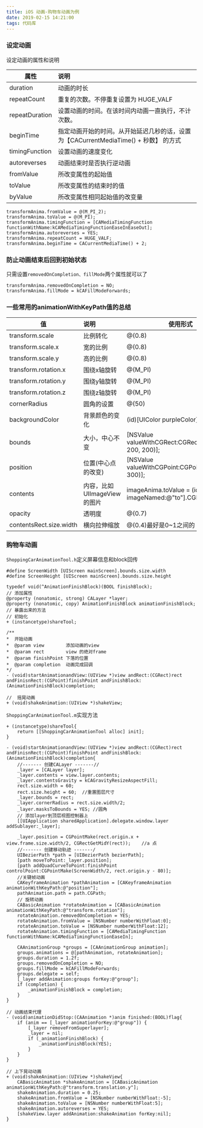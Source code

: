 ```yaml
---
title: iOS 动画-购物车动画为例
date: 2019-02-15 14:21:00
tags: 代码库
---
```


### 设定动画
设定动画的属性和说明

|属性|说明|
|-------|:------|
|duration|动画的时长|
|repeatCount|重复的次数。不停重复设置为 HUGE_VALF|
|repeatDuration|设置动画的时间。在该时间内动画一直执行，不计次数。|
|beginTime|指定动画开始的时间。从开始延迟几秒的话，设置为【CACurrentMediaTime() + 秒数】 的方式|
|timingFunction|设置动画的速度变化|
|autoreverses|动画结束时是否执行逆动画|
|fromValue|所改变属性的起始值|
|toValue|所改变属性的结束时的值|
|byValue|所改变属性相同起始值的改变量|
```
transformAnima.fromValue = @(M_PI_2);
transformAnima.toValue = @(M_PI);
transformAnima.timingFunction = [CAMediaTimingFunction functionWithName:kCAMediaTimingFunctionEaseInEaseOut];
transformAnima.autoreverses = YES;
transformAnima.repeatCount = HUGE_VALF;
transformAnima.beginTime = CACurrentMediaTime() + 2;
```
### 防止动画结束后回到初始状态
只需设置`removedOnCompletion、fillMode`两个属性就可以了
```
transformAnima.removedOnCompletion = NO;
transformAnima.fillMode = kCAFillModeForwards;
```
### 一些常用的animationWithKeyPath值的总结
|值|说明|使用形式|
|-------|:------|-------|
|transform.scale|比例转化|@(0.8)|
|transform.scale.x|宽的比例|@(0.8)|
|transform.scale.y|高的比例|@(0.8)|
|transform.rotation.x|围绕x轴旋转|@(M_PI)|
|transform.rotation.y|围绕y轴旋转|@(M_PI)|
|transform.rotation.z|围绕z轴旋转|@(M_PI)|
|cornerRadius|圆角的设置|@(50)|
|backgroundColor|背景颜色的变化|(id)[UIColor purpleColor].CGColor|
|bounds|大小，中心不变|[NSValue valueWithCGRect:CGRectMake(0, 0, 200, 200)];|
|position|位置(中心点的改变)|[NSValue valueWithCGPoint:CGPointMake(300, 300)];|
|contents|内容，比如UIImageView的图片|imageAnima.toValue = (id)[UIImage imageNamed:@"to"].CGImage;|
|opacity|透明度|@(0.7)|
|contentsRect.size.width|横向拉伸缩放|@(0.4)最好是0~1之间的|
### 购物车动画
`ShoppingCarAnimationTool.h`定义屏幕信息和block回传
```
#define ScreenWidth [UIScreen mainScreen].bounds.size.width
#define ScreenHeight [UIScreen mainScreen].bounds.size.height

typedef void(^AnimationFinishBlock)(BOOL finishBlock);
// 添加属性
@property (nonatomic, strong) CALayer *layer;
@property (nonatomic, copy) AnimationFinishBlock animationFinishBlock;
// 暴露出来的方法
// 初始化
+ (instancetype)shareTool;

/**
*  开始动画
*  @param view        添加动画的view
*  @param rect        view 的绝对frame
*  @param finishPoint 下落的位置
*  @param completion  动画完成回调
*/
- (void)startAnimationandView:(UIView *)view andRect:(CGRect)rect andFinisnRect:(CGPoint)finishPoint andFinishBlock:(AnimationFinishBlock)completion;

//  摇晃动画
+ (void)shakeAnimation:(UIView *)shakeView;
```
`ShoppingCarAnimationTool.m`实现方法
```
+ (instancetype)shareTool{
    return [[ShoppingCarAnimationTool alloc] init];
}

- (void)startAnimationandView:(UIView *)view andRect:(CGRect)rect andFinisnRect:(CGPoint)finishPoint andFinishBlock:(AnimationFinishBlock)completion{
    //------- 创建CALayer -------//
    _layer = [CALayer layer];
    _layer.contents = view.layer.contents;
    _layer.contentsGravity = kCAGravityResizeAspectFill;
    rect.size.width = 60;
    rect.size.height = 60;  //重置图层尺寸
    _layer.bounds = rect;
    _layer.cornerRadius = rect.size.width/2;
    _layer.masksToBounds = YES; //圆角
    // 添加layer到顶层视图控制器上
    [[UIApplication sharedApplication].delegate.window.layer addSublayer:_layer];

    _layer.position = CGPointMake(rect.origin.x + view.frame.size.width/2, CGRectGetMidY(rect));    //a 点
    //------- 创建移动轨迹 -------/
    UIBezierPath *path = [UIBezierPath bezierPath];
    [path moveToPoint:_layer.position];
    [path addQuadCurveToPoint:finishPoint controlPoint:CGPointMake(ScreenWidth/2, rect.origin.y - 80)];
    //关键帧动画
    CAKeyframeAnimation *pathAnimation = [CAKeyframeAnimation animationWithKeyPath:@"position"];
    pathAnimation.path = path.CGPath;
    // 旋转动画
    CABasicAnimation *rotateAnimation = [CABasicAnimation animationWithKeyPath:@"transform.rotation"];
    rotateAnimation.removedOnCompletion = YES;
    rotateAnimation.fromValue = [NSNumber numberWithFloat:0];
    rotateAnimation.toValue = [NSNumber numberWithFloat:12];
    rotateAnimation.timingFunction = [CAMediaTimingFunction functionWithName:kCAMediaTimingFunctionEaseIn];

    CAAnimationGroup *groups = [CAAnimationGroup animation];
    groups.animations = @[pathAnimation, rotateAnimation];
    groups.duration = 1.2f;
    groups.removedOnCompletion = NO;
    groups.fillMode = kCAFillModeForwards;
    groups.delegate = self;
    [_layer addAnimation:groups forKey:@"group"];
    if (completion) {
        _animationFinishBlock = completion;
    }
}

// 动画结束代理
- (void)animationDidStop:(CAAnimation *)anim finished:(BOOL)flag{
    if (anim == [_layer animationForKey:@"group"]) {
        [_layer removeFromSuperlayer];
        _layer = nil;
        if (_animationFinishBlock) {
            _animationFinishBlock(YES);
        }
    }
}

// 上下晃动动画
+ (void)shakeAnimation:(UIView *)shakeView{
    CABasicAnimation *shakeAnimation = [CABasicAnimation animationWithKeyPath:@"transform.translation.y"];
    shakeAnimation.duration = 0.25;
    shakeAnimation.fromValue = [NSNumber numberWithFloat:-5];
    shakeAnimation.toValue = [NSNumber numberWithFloat:5];
    shakeAnimation.autoreverses = YES;
    [shakeView.layer addAnimation:shakeAnimation forKey:nil];
}
```
